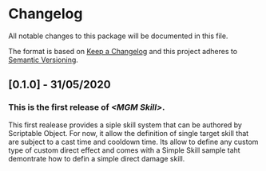 # Changelog
All notable changes to this package will be documented in this file.

The format is based on [Keep a Changelog](http://keepachangelog.com/en/1.0.0/)
and this project adheres to [Semantic Versioning](http://semver.org/spec/v2.0.0.html).

## [0.1.0] - 31/05/2020

### This is the first release of *\<MGM Skill\>*.

This first realease provides a siple skill system that can be authored by Scriptable Object.
For now, it allow the definition of single target skill that are subject to a cast time and cooldown time.
Its allow to define any custom type of custom direct effect and comes with a Simple Skill sample taht demontrate how to defin a simple direct damage skill.
